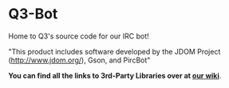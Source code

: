 # Q3-Bot
Home to Q3's source code for our IRC bot!

"This product includes software developed by the
      JDOM Project (http://www.jdom.org/), Gson, and PircBot"
      
**You can find all the links to 3rd-Party Libraries over at [our wiki](https://github.com/QubedQ3/Q3-Bot/wiki/3rd-Party-Libraries)**.
